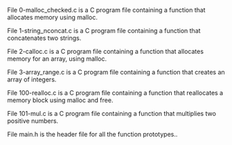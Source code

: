File 0-malloc_checked.c is a C program file containing a function that allocates memory using malloc.

File 1-string_nconcat.c is a C program file containing a function that concatenates two strings.

File 2-calloc.c is a C program file containing a function that allocates memory for an array, using malloc.

File 3-array_range.c is a C program file containing a function that creates an array of integers.

File 100-realloc.c is a C program file containing a function that reallocates a memory block using malloc and free.

File 101-mul.c is a C program file containing a function that multiplies two positive numbers.

File main.h is the header file for all the function prototypes..

